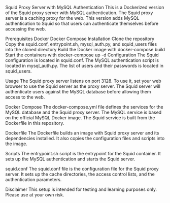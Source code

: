Squid Proxy Server with MySQL Authentication
This is a Dockerized version of the Squid proxy server with MySQL authentication. The Squid proxy server is a caching proxy for the web. This version adds MySQL authentication to Squid so that users can authenticate themselves before accessing the web.

Prerequisites
Docker
Docker Compose
Installation
Clone the repository
Copy the squid.conf, entrypoint.sh, mysql_auth.py, and squid_users files into the cloned directory
Build the Docker image with docker-compose build
Start the containers with docker-compose up -d
Configuration
The Squid configuration is located in squid.conf. The MySQL authentication script is located in mysql_auth.py. The list of users and their passwords is located in squid_users.

Usage
The Squid proxy server listens on port 3128. To use it, set your web browser to use the Squid server as the proxy server. The Squid server will authenticate users against the MySQL database before allowing them access to the web.

Docker Compose
The docker-compose.yml file defines the services for the MySQL database and the Squid proxy server. The MySQL service is based on the official MySQL Docker image. The Squid service is built from the Dockerfile in this repository.

Dockerfile
The Dockerfile builds an image with Squid proxy server and its dependencies installed. It also copies the configuration files and scripts into the image.

Scripts
The entrypoint.sh script is the entrypoint for the Squid container. It sets up the MySQL authentication and starts the Squid server.

squid.conf
The squid.conf file is the configuration file for the Squid proxy server. It sets up the cache directories, the access control lists, and the authentication parameters.

Disclaimer
This setup is intended for testing and learning purposes only. Please use at your own risk.